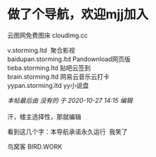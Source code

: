 # 做了个导航，欢迎mjj加入


云图网免费图床 cloudimg.cc

v.storming.ltd&nbsp;&nbsp;聚合影视<br />
baidupan.storming.ltd Pandownload网页版<br />
tieba.storming.ltd 贴吧云签到<br />
brain.storming.ltd 网易云音乐云打卡<br />
yypan.storming.ltd yy小说盘

<i class="pstatus"> 本帖最后由 没有的 于 2020-10-27 14:15 编辑 </i><br />
<br />
汗，楼主选择性，那就编辑<img src="static/image/smiley/default/funk.gif" smilieid="29" border="0" alt="" /> 

看到这几个字：本导航承诺永久运行&nbsp;&nbsp;我笑了

鸟窝客 BIRD.WORK
